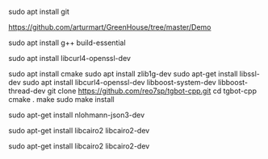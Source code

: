 sudo apt install git

https://github.com/arturmart/GreenHouse/tree/master/Demo

sudo apt install g++ build-essential

sudo apt install libcurl4-openssl-dev

sudo apt install cmake
sudo apt install zlib1g-dev
sudo apt-get install libssl-dev
sudo apt install libcurl4-openssl-dev libboost-system-dev libboost-thread-dev
git clone https://github.com/reo7sp/tgbot-cpp.git
cd tgbot-cpp
cmake .
make
sudo make install

sudo apt-get install nlohmann-json3-dev

sudo apt-get install libcairo2 libcairo2-dev

sudo apt-get install libcairo2 libcairo2-dev
